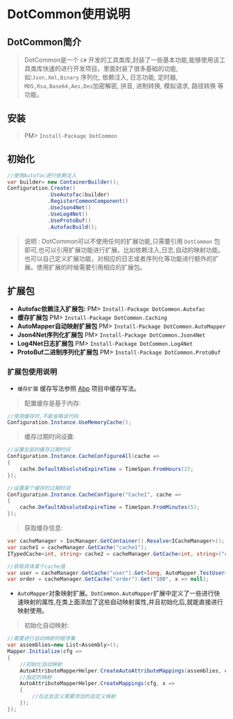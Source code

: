 # DotCommon使用说明

## DotCommon简介

> DotCommon是一个 `C#` 开发的工具类库,封装了一些基本功能,能够使用该工具类库快速的进行开发项目。里面封装了很多基础的功能,如:`Json,Xml,Binary` 序列化, 依赖注入, 日志功能, 定时器, `MD5,Rsa,Base64,Aes,Des`加密解密, 拼音, 进制转换, 模拟请求, 路径转换 等功能。

## 安装

> PM> `Install-Package DotCommon`

## 初始化

```c#
//使用Autofac进行依赖注入
var builder= new ContainerBuilder();
Configuration.Create()
             .UseAutofac(builder)
             .RegisterCommonComponent()
             .UseJson4Net()
             .UseLog4Net()
             .UseProtoBuf()
             .AutofacBuild();

```

> 说明 : DotCommon可以不使用任何的扩展功能,只需要引用 `DotCommon` 包即可,也可以引用扩展功能进行扩展。比如依赖注入,日志,自动的映射功能。也可以自己定义扩展功能，对相应的日志或者序列化等功能进行额外的扩展。使用扩展的时候需要引用相应的扩展包。

## 扩展包

- **Autofac依赖注入扩展包:** PM> `Install-Package DotCommon.Autofac`
- **缓存扩展包** PM> `Install-Package DotCommon.Caching`
- **AutoMapper自动映射扩展包** PM> `Install-Package DotCommon.AutoMapper`
- **Json4Net序列化扩展包** PM> `Install-Package DotCommon.Json4Net`
- **Log4Net日志扩展包** PM> `Install-Package DotCommon.Log4Net`
- **ProtoBuf二进制序列化扩展包** PM> `Install-Package DotCommon.ProtoBuf`

### 扩展包使用说明

- `缓存扩展` 缓存写法参照 [Abp](https://github.com/aspnetboilerplate/aspnetboilerplate) 项目中缓存写法。
> 配置缓存是基于内存:

```c#
//使用缓存时,不能省略该代码
Configuration.Instance.UseMemoryCache();
```

> 缓存过期时间设置:

```c#
//设置全部的缓存过期时间
Configuration.Instance.CacheConfigureAll(cache =>
{
    cache.DefaultAbsoluteExpireTime = TimeSpan.FromHours(2);
});

//设置某个缓存的过期时间
Configuration.Instance.CacheConfigure("Cache1", cache =>
{
    cache.DefaultAbsoluteExpireTime = TimeSpan.FromMinutes(5);
});
```

> 获取缓存信息:

```c#
var cacheManager = IocManager.GetContainer().Resolve<ICacheManager>();
var cache1 = cacheManager.GetCache("cache1");
ITypedCache<int, string> cache2 = cacheManager.GetCache<int, string>("cache2");

//获取具体某个cache值
var user = cacheManager.GetCache("user").Get<long, AutoMapper.TestUser>(1, x => null);
var order = cacheManager.GetCache("order").Get("100", x => null);

```

- `AutoMapper`对象映射扩展。`DotCommon.AutoMapper`扩展中定义了一些进行快速映射的属性,在类上面添加了这些自动映射属性,并且初始化后,就能直接进行映射使用。
> 初始化自动映射:

```c#
//需要进行自动映射的程序集
var assemblies=new List<Assembly>();
Mapper.Initialize(cfg =>
{
    //初始化自动映射
    AutoAttributeMapperHelper.CreateAutoAttributeMappings(assemblies, cfg);
    //指定的映射
    AutoAttributeMapperHelper.CreateMappings(cfg, x =>
    {
        //在此处定义需要添加的自定义映射
    });
});
```
